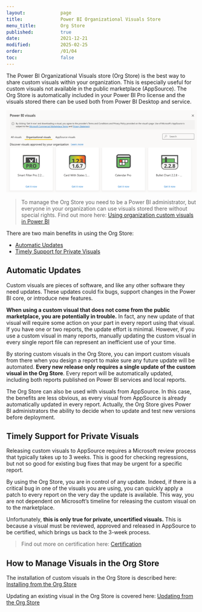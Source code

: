 ```yaml
---
layout:             page
title:              Power BI Organizational Visuals Store
menu_title:         Org Store
published:          true
date:               2021-12-21
modified:           2025-02-25
order:              /01/04
toc:                false
---
```


The Power BI Organizational Visuals store (Org Store) is the best way to share custom visuals within your organization. This is especially useful for custom visuals not available in the public marketplace (AppSource). The Org Store is automatically included in your Power BI Pro license and the visuals stored there can be used both from Power BI Desktop and service.

<img src="images/org-store.png">

> To manage the Org Store you need to be a Power BI administrator, but everyone in your organization can use visuals stored there without special rights. Find out more here: [Using organization custom visuals in Power BI](https://learn.microsoft.com/en-us/power-bi/developer/visuals/power-bi-custom-visuals-organization)

There are two main benefits in using the Org Store:

- [Automatic Updates](#automatic-updates)
- [Timely Support for Private Visuals](#timely-support-for-private-visuals)



## Automatic Updates

Custom visuals are pieces of software, and like any other software they need updates. These updates could fix bugs, support changes in the Power BI core, or introduce new features.

**When using a custom visual that does not come from the public marketplace, you are potentially in trouble.** In fact, any new update of that visual will require some action on your part in every report using that visual. If you have one or two reports, the update effort is minimal. However, if you use a custom visual in many reports, manually updating the custom visual in every single report file can represent an inefficient use of your time.

By storing custom visuals in the Org Store, you can import custom visuals from there when you design a report to make sure any future update will be automated. **Every new release only requires a single update of the custom visual in the Org Store**. Every report will be automatically updated, including both reports published on Power BI services and local reports.

The Org Store can also be used with visuals from AppSource. In this case, the benefits are less obvious, as every visual from AppSource is already automatically updated in every report. Actually, the Org Store gives Power BI administrators the ability to decide when to update and test new versions before deployment.

## Timely Support for Private Visuals

Releasing custom visuals to AppSource requires a Microsoft review process that typically takes up to 3 weeks. This is good for checking regressions, but not so good for existing bug fixes that may be urgent for a specific report.

By using the Org Store, you are in control of any update. Indeed, if there is a critical bug in one of the visuals you are using, you can quickly apply a patch to every report on the very day the update is available. This way, you are not dependent on Microsoft’s timeline for releasing the custom visual on to the marketplace.

Unfortunately, **this is only true for private, uncertified visuals.** This is because a visual must be reviewed, approved and released in AppSource to be certified, which brings us back to the 3-week process.

> Find out more on certification here: [Certification](../certification.md)

## How to Manage Visuals in the Org Store


The installation of custom visuals in the Org Store is described here: [Installing from the Org Store](installation.md#from-the-org-store)

Updating an existing visual in the Org Store is covered here: [Updating from the Org Store](updating.md#from-the-org-store)